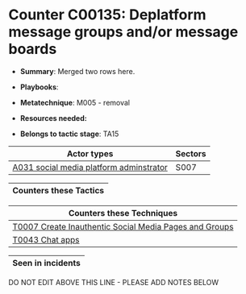 # Counter C00135: Deplatform message groups and/or message boards

* **Summary**: Merged two rows here. 

* **Playbooks**: 

* **Metatechnique**: M005 - removal

* **Resources needed:** 

* **Belongs to tactic stage**: TA15


| Actor types | Sectors |
| ----------- | ------- |
| [A031 social media platform adminstrator](../generated_pages/actortypes/A031.md) | S007 |



| Counters these Tactics |
| ---------------------- |



| Counters these Techniques |
| ------------------------- |
| [T0007 Create Inauthentic Social Media Pages and Groups](../generated_pages/techniques/T0007.md) |
| [T0043 Chat apps](../generated_pages/techniques/T0043.md) |



| Seen in incidents |
| ----------------- |


DO NOT EDIT ABOVE THIS LINE - PLEASE ADD NOTES BELOW